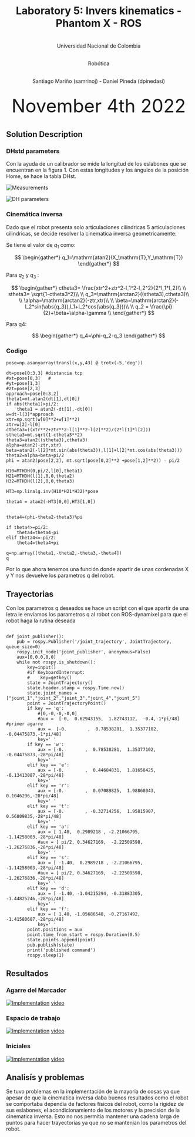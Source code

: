 <h1 align="center"; style="text-align:center;">Laboratory 5: Invers kinematics - Phantom X - ROS</h1>
<p align="center";style="font-size:50px; text-align:center; line-height : 50px;  margin-top : 0; margin-bottom : 0; "> <br> Universidad Nacional de Colombia</p>
<p align="center";style="font-size:50px; text-align:center; line-height : 50px;  margin-top : 0; margin-bottom : 0; "> <br> Robótica</p>
<p align="center";style="font-size:50px; text-align:center; line-height : 40px;  margin-top : 0; margin-bottom : 0; "> <br> Santiago Mariño (samrinoj) - Daniel Pineda (dpinedasi)</p>


<p align="center"; style="font-size:50px; text-align:center; line-height : 30px; margin-top : 0; "> <br>November 4th  2022</p>

## Solution Description

### DHstd parameters

Con la ayuda de un calibrador se mide la longitud de los eslabones que se encuentran en la figura 1. Con estas longitudes y los ángulos de la posición Home, se hace la tabla DHst.

![Measurements](https://github.com/dpinedasi/Lab4Rob/blob/main/imagenes/LINKS.png)

![DH parameters](https://github.com/dpinedasi/Lab4Rob/blob/main/imagenes/dhstd.png)

### Cinemática inversa

Dado que el robot presenta solo articulaciones cilindricas 5 articulaciones cilindricas, se decide resolver la cinematica inversa geometricamente:

Se tiene el valor de $q_1$ como:

$$
\begin{gather*}
    q_1=\mathrm{atan2}(X_\mathrm{T},Y_\mathrm{T})
\end{gather*}
$$

Para $q_2$ y $q_3$ :

$$
\begin{gather*}
    ctheta3= \frac{xtr^2+ztr^2-l_1^2-l_2^2}{2*l_1*l_2}\\
    \\
    stheta3= \sqrt{1-ctheta3^2}\\
    \\
    q_3=\mathrm{arctan2}((stheta3),ctheta3)\\
    \\
    \alpha=\mathrm{arctan2}(-ztr,xtr)\\
    \\
    \beta=\mathrm{arctan2}(-l_2*sin(\abs{q_3}),l_1+l_2*cos(\abs{q_3}))\\
    \\
    q_2 = \frac{\pi}{2}+\beta+\alpha-\gamma \\
\end{gather*}
$$

Para q4:

$$
\begin{gather*}
    q_4=\phi-q_2-q_3
\end{gather*}
$$

### Codigo

```
pose=np.asanyarray(transl(x,y,43) @ trotx(-5,'deg'))

dt=pose[0:3,3] #distancia tcp
#xt=pose[0,3]   #
#yt=pose[1,3]
#zt=pose[2,3]
approach=pose[0:3,2]
theta1=mt.atan2(dt[1],dt[0])
if abs(theta1)>pi/2:
    theta1 = atan2(-dt[1],-dt[0])
w=dt-l[3]*approach
xtr=np.sqrt(w[0]**2+w[1]**2)
ztr=w[2]-l[0]
ctheta3=((xtr**2+ztr**2-l[1]**2-l[2]**2)/(2*l[1]*l[2]))
stheta3=mt.sqrt(1-ctheta3**2)
theta3=atan2((stheta3),ctheta3)
alpha=atan2(-ztr,xtr)
beta=atan2(-l[2]*mt.sin(abs(theta3)),l[1]+l[2]*mt.cos(abs(theta3)))
theta2=alpha+beta+pi/2
phi = atan2(pose[2,2], mt.sqrt(pose[0,2]**2 +pose[1,2]**2)) - pi/2

H10=MTHDH(0,pi/2,l[0],theta1)
H21=MTHDH(l[1],0,0,theta2)
H32=MTHDH(l[2],0,0,theta3)

HT3=np.linalg.inv(H10*H21*H32)*pose

theta4 = atan2(-HT3[0,0],HT3[1,0])


theta4=(phi-theta2-theta3)%pi

if theta4>=pi/2:
    theta4=theta4-pi
elif theta4<=-pi/2:
    theta4=theta4+pi

q=np.array([theta1,-theta2,-theta3,-theta4])
q
```

Por lo que ahora tenemos una función donde apartir de unas cordenadas X y Y nos devuelve los parametros q del robot.

## Trayectorias 

Con los parametros q deseados se hace un script con el que apartir de una letra le enviamos los parametros q al robot con ROS-dynamixel para que el robot haga la rutina deseada 

```

def joint_publisher():
    pub = rospy.Publisher('/joint_trajectory', JointTrajectory, queue_size=0)
    rospy.init_node('joint_publisher', anonymous=False)
    aux=[0,0,0,0,0]
    while not rospy.is_shutdown():
        key=input()
        #if KeyboardInterrupt:
        #    key=getkey()
        state = JointTrajectory()
        state.header.stamp = rospy.Time.now()
        state.joint_names = ["joint_1","joint_2","joint_3","joint_4","joint_5"]
        point = JointTrajectoryPoint()
        if key == 'q':
            #[0,-0,-0,-0,0]
            #aux =  [-0,  0.62943155,  1.82743112,  -0.4,-1*pi/48] #primer agarre
            aux =  [-0.        ,  0.78538281,  1.35377102, -0.04475873,-1*pi/48]
            key=' '
        if key == 'w':
            aux = [-0.        ,  0.78538281,  1.35377102, -0.04475873,-28*pi/48]
            key=' '
        elif key == 'e':
            aux = [-0.        ,  0.44684831,  1.81658425, -0.13413087,-28*pi/48]
            key=' '
        elif key == 'r':
            aux = [-0.        ,  0.07089825,  1.98868043,  0.1046296,-28*pi/48]
            key=' '
        elif key == 't':
            aux = [-0.        , -0.32714256,  1.95815907,  0.56809835,-28*pi/48]
            key=' '    
        elif key == 'a':
            aux = [ 1.40,  0.2989218 , -2.21066795, -1.14258003,-28*pi/48]
            #aux = [ pi/2, 0.34627169,  -2.22509598,  -1.26276836,-28*pi/48]
            key=' '
        elif key == 's':
            aux = [ -1.40,  0.2989218 , -2.21066795, -1.14258003,-28*pi/48]
            #aux = [ pi/2, 0.34627169,  -2.22509598,  -1.26276836,-28*pi/48]
            key=' '
        elif key == 'd':
            aux = [ -1.40, -1.04215294, -0.31883305,  -1.44825246,-28*pi/48]
            key=' '         
        elif key == 'f':
            aux = [ 1.40, -1.05686548, -0.27167492,  -1.41580687,-28*pi/48]
            key=' ' 
        point.positions = aux   
        point.time_from_start = rospy.Duration(0.5)
        state.points.append(point)
        pub.publish(state)
        print('published command')
        rospy.sleep(1)
```
## Resultados 

### Agarre del Marcador 
[![Implementation](http://img.youtube.com/vi/yra_TSH7wVQ/0.jpg)](https://www.youtube.com/watch?v=yra_TSH7wVQ&ab_channel=DanielPineda)
 [video](https://www.youtube.com/watch?v=yra_TSH7wVQ&ab_channel=DanielPineda)

### Espacio de trabajo

[![Implementation](http://img.youtube.com/vi/RoLi9eCxMZE/0.jpg)](https://www.youtube.com/watch?v=RoLi9eCxMZE&ab_channel=DanielPineda)
 [video](https://www.youtube.com/watch?v=RoLi9eCxMZE&ab_channel=DanielPineda)


### Iniciales
[![Implementation](http://img.youtube.com/vi/CYF96jcBgd0/0.jpg)](https://www.youtube.com/watch?v=CYF96jcBgd0&ab_channel=DanielPineda)
 [video](https://www.youtube.com/watch?v=CYF96jcBgd0&ab_channel=DanielPineda)


## Analisís y problemas 


Se tuvo problemas en la implementación de la mayoria de cosas ya que apesar de que la cinematica inversa daba buenos resultados como el robot se comportaba dependia de factores físicos del robot, como la rigidez de sus eslabones, el acondicionamiento de los motores y la precision de la cinematica inversa. Esto no nos permitia mantener una cadena larga de puntos para hacer trayectorias ya que no se mantenian los parametros del robot. 





